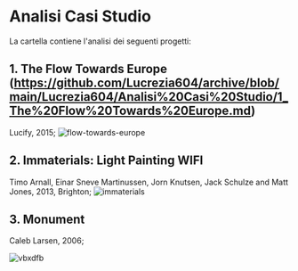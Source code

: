 # Analisi Casi Studio
La cartella contiene l'analisi dei seguenti progetti:
## 1. The Flow Towards Europe (https://github.com/Lucrezia604/archive/blob/main/Lucrezia604/Analisi%20Casi%20Studio/1_The%20Flow%20Towards%20Europe.md)
Lucify, 2015;
![flow-towards-europe](https://user-images.githubusercontent.com/79698027/122646190-3c8c8c00-d11e-11eb-9de2-26775fa843c5.png)
## 2. Immaterials: Light Painting WIFI
Timo Arnall, Einar Sneve Martinussen, Jorn Knutsen, Jack Schulze and Matt Jones, 2013, Brighton;
![immaterials](https://user-images.githubusercontent.com/79698027/122646221-5f1ea500-d11e-11eb-9bfc-e6238d6a0a67.jpg)
## 3. Monument
Caleb Larsen, 2006;

![vbxdfb](https://user-images.githubusercontent.com/79698027/122646495-afe2cd80-d11f-11eb-82ba-fb299a279538.jpg)





